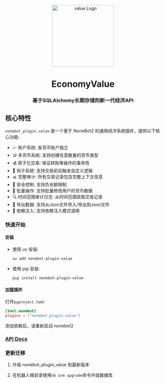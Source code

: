 <div align="center">
  <a href="https://github.com/JohnRichard4096/nonebot_plugin_value/">
    <img src="/nonebot-plugin.png" width="200" alt="value Logo">
  </a>
  <h1>EconomyValue</h1>
  <h3>基于SQLAlchemy长期存储的新一代经济API</h3>
</div>

## 核心特性

`nonebot_plugin_value` 是一个基于 NoneBot2 的通用经济系统插件，提供以下核心功能:  

- 📈 账户系统:  各货币账户独立
- 🪙 多货币系统:  支持创建任意数量的货币类型
- 💰 原子化交易:  保证转账等操作的事务性
- 🔁 钩子系统:  支持交易前后触发自定义逻辑
- 📊 完整审计:  所有交易记录包含完整上下文信息
- 🔐 安全控制:  支持负余额限制
- 📝 批量操作:  支持批量修改用户的货币数据
- 🔍 时间范围审计日志:  从时间范围获取交易记录
- 🚀 导出数据: 支持从Json文件导入/导出到Json文件
- 🔧 依赖注入: 支持依赖注入模式调用

### 快速开始

#### 安装

- 使用 uv 安装:

  ```bash
  uv add nonebot-plugin-value
  ```

- 使用 pip 安装:

  ```bash
  pip install nonebot-plugin-value
  ```

#### 加载插件

打开`pyproject.toml`

```toml
[tool.nonebot]
plugins = ["nonebot_plugin_value"]
```

添加依赖后，请重新启动 nonebot2

### [API Docs](./docs/api.md)

### 更新迁移

1. 升级 nonebot_plugin_value 到最新版本

2. 在机器人根目录使用`nb orm upgrade`命令升级数据库